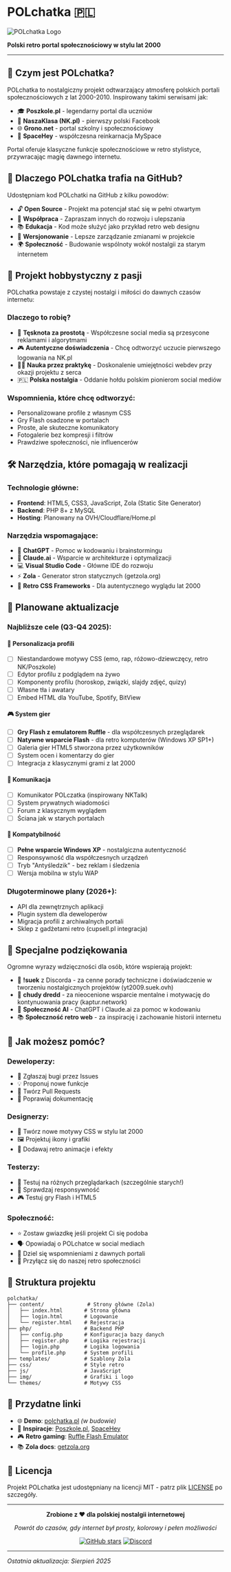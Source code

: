 # POLchatka 🇵🇱

![POLchatka Logo](static/img/logo.png)

**Polski retro portal społecznościowy w stylu lat 2000**

---

## 📖 Czym jest POLchatka?

POLchatka to nostalgiczny projekt odtwarzający atmosferę polskich portali społecznościowych z lat 2000-2010. Inspirowany takimi serwisami jak:

- 🎓 **Poszkole.pl** - legendarny portal dla uczniów
- 👥 **NaszaKlasa (NK.pl)** - pierwszy polski Facebook
- 🌐 **Grono.net** - portal szkolny i społecznościowy
- 🎨 **SpaceHey** - współczesna reinkarnacja MySpace

Portal oferuje klasyczne funkcje społecznościowe w retro stylistyce, przywracając magię dawnego internetu.

## 🎯 Dlaczego POLchatka trafia na GitHub?

Udostępniam kod POLchatki na GitHub z kilku powodów:

- 🔓 **Open Source** - Projekt ma potencjał stać się w pełni otwartym
- 🤝 **Współpraca** - Zapraszam innych do rozwoju i ulepszania
- 📚 **Edukacja** - Kod może służyć jako przykład retro web designu
- 🔄 **Wersjonowanie** - Lepsze zarządzanie zmianami w projekcie
- 🌍 **Społeczność** - Budowanie wspólnoty wokół nostalgii za starym internetem

## 💝 Projekt hobbystyczny z pasji

POLchatka powstaje z czystej nostalgi i miłości do dawnych czasów internetu:

### Dlaczego to robię?

- 📱 **Tęsknota za prostotą** - Współczesne social media są przesycone reklamami i algorytmami
- 🎮 **Autentyczne doświadczenia** - Chcę odtworzyć uczucie pierwszego logowania na NK.pl
- 👨‍💻 **Nauka przez praktykę** - Doskonalenie umiejętności webdev przy okazji projektu z serca
- 🇵🇱 **Polska nostalgia** - Oddanie hołdu polskim pionierom social mediów

### Wspomnienia, które chcę odtworzyć:

- Personalizowane profile z własnym CSS
- Gry Flash osadzone w portalach
- Proste, ale skuteczne komunikatory
- Fotogalerie bez kompresji i filtrów
- Prawdziwe społeczności, nie influencerów

## 🛠️ Narzędzia, które pomagają w realizacji

### Technologie główne:
- **Frontend**: HTML5, CSS3, JavaScript, Zola (Static Site Generator)
- **Backend**: PHP 8+ z MySQL
- **Hosting**: Planowany na OVH/Cloudflare/Home.pl

### Narzędzia wspomagające:
- 🤖 **ChatGPT** - Pomoc w kodowaniu i brainstormingu
- 🧠 **Claude.ai** - Wsparcie w architekturze i optymalizacji
- 💻 **Visual Studio Code** - Główne IDE do rozwoju
- ⚡ **Zola** - Generator stron statycznych (getzola.org)
- 🎨 **Retro CSS Frameworks** - Dla autentycznego wyglądu lat 2000

## 🚀 Planowane aktualizacje

### Najbliższe cele (Q3-Q4 2025):

#### 🎨 Personalizacja profili
- [ ] Niestandardowe motywy CSS (emo, rap, różowo-dziewczęcy, retro NK/Poszkole)
- [ ] Edytor profilu z podglądem na żywo
- [ ] Komponenty profilu (horoskop, związki, slajdy zdjęć, quizy)
- [ ] Własne tła i awatary
- [ ] Embed HTML dla YouTube, Spotify, BitView

#### 🎮 System gier
- [ ] **Gry Flash z emulatorem Ruffle** - dla współczesnych przeglądarek
- [ ] **Natywne wsparcie Flash** - dla retro komputerów (Windows XP SP1+)
- [ ] Galeria gier HTML5 stworzona przez użytkowników
- [ ] System ocen i komentarzy do gier
- [ ] Integracja z klasycznymi grami z lat 2000

#### 💬 Komunikacja
- [ ] Komunikator POLczatka (inspirowany NKTalk)
- [ ] System prywatnych wiadomości
- [ ] Forum z klasycznym wyglądem
- [ ] Ściana jak w starych portalach

#### 📱 Kompatybilność
- [ ] **Pełne wsparcie Windows XP** - nostalgiczna autentyczność
- [ ] Responsywność dla współczesnych urządzeń
- [ ] Tryb "Antyśledzik" - bez reklam i śledzenia
- [ ] Wersja mobilna w stylu WAP

### Długoterminowe plany (2026+):
- API dla zewnętrznych aplikacji
- Plugin system dla deweloperów
- Migracja profili z archiwalnych portali
- Sklep z gadżetami retro (cupsell.pl integracja)

## 🤝 Specjalne podziękowania

Ogromne wyrazy wdzięczności dla osób, które wspierają projekt:

- 🎯 **!suek** z Discorda - za cenne porady techniczne i doświadczenie w tworzeniu nostalgicznych projektów (yt2009.suek.ovh)
- 💪 **chudy dredd** - za nieocenione wsparcie mentalne i motywację do kontynuowania pracy (kaptur.network)
- 🧠 **Społeczność AI** - ChatGPT i Claude.ai za pomoc w kodowaniu
- 📚 **Społeczność retro web** - za inspirację i zachowanie historii internetu

## 🌟 Jak możesz pomóc?

### Deweloperzy:
- 🐛 Zgłaszaj bugi przez Issues
- 💡 Proponuj nowe funkcje
- 🔧 Twórz Pull Requests
- 📖 Poprawiaj dokumentację

### Designerzy:
- 🎨 Twórz nowe motywy CSS w stylu lat 2000
- 🖼️ Projektuj ikony i grafiki
- 💫 Dodawaj retro animacje i efekty

### Testerzy:
- 🧪 Testuj na różnych przeglądarkach (szczególnie starych!)
- 📱 Sprawdzaj responsywność
- 🎮 Testuj gry Flash i HTML5

### Społeczność:
- ⭐ Zostaw gwiazdkę jeśli projekt Ci się podoba
- 🗣️ Opowiadaj o POLchatce w social mediach
- 📝 Dziel się wspomnieniami z dawnych portali
- 🤝 Przyłącz się do naszej retro społeczności

## 📂 Struktura projektu

```
polchatka/
├── content/              # Strony główne (Zola)
│   ├── index.html       # Strona główna
│   ├── login.html       # Logowanie
│   └── register.html    # Rejestracja
├── php/                 # Backend PHP
│   ├── config.php       # Konfiguracja bazy danych
│   ├── register.php     # Logika rejestracji
│   ├── login.php        # Logika logowania
│   └── profile.php      # System profili
├── templates/           # Szablony Zola
├── css/                 # Style retro
├── js/                  # JavaScript
├── img/                 # Grafiki i logo
└── themes/              # Motywy CSS
```

## 🔗 Przydatne linki

- 🌐 **Demo**: [polchatka.pl](https://polchatka.pl) *(w budowie)*
- 🎨 **Inspiracje**: [Poszkole.pl](http://poszkole.pl), [SpaceHey](https://spacehey.com)
- 🎮 **Retro gaming**: [Ruffle Flash Emulator](https://ruffle.rs)
- 📚 **Zola docs**: [getzola.org](https://getzola.org)

## 📄 Licencja

Projekt POLchatka jest udostępniany na licencji MIT - patrz plik [LICENSE](LICENSE) po szczegóły.

---

<div align="center">

**Zrobione z ❤️ dla polskiej nostalgii internetowej**

*Powrót do czasów, gdy internet był prosty, kolorowy i pełen możliwości*

[![GitHub stars](https://img.shields.io/github/stars/username/polchatka.svg?style=social&label=Star)](https://github.com/username/polchatka)
[![Discord](https://img.shields.io/discord/123456789?color=7289da&label=Discord&logo=discord&logoColor=white)](https://discord.gg/polchatka)

</div>

---

*Ostatnia aktualizacja: Sierpień 2025*
